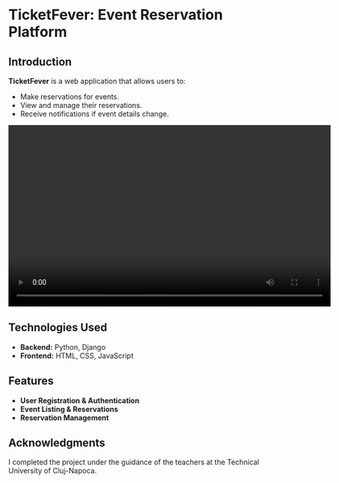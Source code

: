 # TicketFever: Event Reservation Platform

## Introduction
**TicketFever** is a web application that allows users to:
- Make reservations for events.
- View and manage their reservations.
- Receive notifications if event details change.

<video width="640" height="360" controls>
  <source src="videopresentation.mp4" type="video/mp4">
  Browserul tău nu suportă tag-ul video.
</video>

## Technologies Used
- **Backend:** Python, Django
- **Frontend:** HTML, CSS, JavaScript

## Features
- **User Registration & Authentication**
- **Event Listing & Reservations**
- **Reservation Management**


## Acknowledgments
I completed the project under the guidance of the teachers at the Technical University of Cluj-Napoca.
